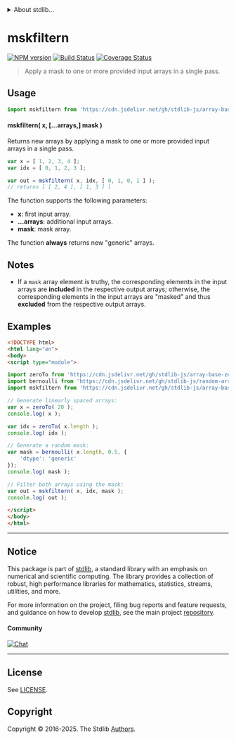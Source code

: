 <!--

@license Apache-2.0

Copyright (c) 2025 The Stdlib Authors.

Licensed under the Apache License, Version 2.0 (the "License");
you may not use this file except in compliance with the License.
You may obtain a copy of the License at

   http://www.apache.org/licenses/LICENSE-2.0

Unless required by applicable law or agreed to in writing, software
distributed under the License is distributed on an "AS IS" BASIS,
WITHOUT WARRANTIES OR CONDITIONS OF ANY KIND, either express or implied.
See the License for the specific language governing permissions and
limitations under the License.

-->


<details>
  <summary>
    About stdlib...
  </summary>
  <p>We believe in a future in which the web is a preferred environment for numerical computation. To help realize this future, we've built stdlib. stdlib is a standard library, with an emphasis on numerical and scientific computation, written in JavaScript (and C) for execution in browsers and in Node.js.</p>
  <p>The library is fully decomposable, being architected in such a way that you can swap out and mix and match APIs and functionality to cater to your exact preferences and use cases.</p>
  <p>When you use stdlib, you can be absolutely certain that you are using the most thorough, rigorous, well-written, studied, documented, tested, measured, and high-quality code out there.</p>
  <p>To join us in bringing numerical computing to the web, get started by checking us out on <a href="https://github.com/stdlib-js/stdlib">GitHub</a>, and please consider <a href="https://opencollective.com/stdlib">financially supporting stdlib</a>. We greatly appreciate your continued support!</p>
</details>

# mskfiltern

[![NPM version][npm-image]][npm-url] [![Build Status][test-image]][test-url] [![Coverage Status][coverage-image]][coverage-url] <!-- [![dependencies][dependencies-image]][dependencies-url] -->

> Apply a mask to one or more provided input arrays in a single pass.



<section class="usage">

## Usage

```javascript
import mskfiltern from 'https://cdn.jsdelivr.net/gh/stdlib-js/array-base-mskfiltern@esm/index.mjs';
```

#### mskfiltern( x, \[...arrays,] mask )

Returns new arrays by applying a mask to one or more provided input arrays in a single pass.

```javascript
var x = [ 1, 2, 3, 4 ];
var idx = [ 0, 1, 2, 3 ];

var out = mskfiltern( x, idx, [ 0, 1, 0, 1 ] );
// returns [ [ 2, 4 ], [ 1, 3 ] ]
```

The function supports the following parameters:

-   **x**: first input array.
-   **...arrays**: additional input arrays.
-   **mask**: mask array.

The function **always** returns new "generic" arrays.

</section>

<!-- /.usage -->

<section class="notes">

## Notes

-   If a `mask` array element is truthy, the corresponding elements in the input arrays are **included** in the respective output arrays; otherwise, the corresponding elements in the input arrays are "masked" and thus **excluded** from the respective output arrays.

</section>

<!-- /.notes -->

<section class="examples">

## Examples

<!-- eslint no-undef: "error" -->

```html
<!DOCTYPE html>
<html lang="en">
<body>
<script type="module">

import zeroTo from 'https://cdn.jsdelivr.net/gh/stdlib-js/array-base-zero-to@esm/index.mjs';
import bernoulli from 'https://cdn.jsdelivr.net/gh/stdlib-js/random-array-bernoulli@esm/index.mjs';
import mskfiltern from 'https://cdn.jsdelivr.net/gh/stdlib-js/array-base-mskfiltern@esm/index.mjs';

// Generate linearly spaced arrays:
var x = zeroTo( 20 );
console.log( x );

var idx = zeroTo( x.length );
console.log( idx );

// Generate a random mask:
var mask = bernoulli( x.length, 0.5, {
    'dtype': 'generic'
});
console.log( mask );

// Filter both arrays using the mask:
var out = mskfiltern( x, idx, mask );
console.log( out );

</script>
</body>
</html>
```

</section>

<!-- /.examples -->

<!-- Section for related `stdlib` packages. Do not manually edit this section, as it is automatically populated. -->

<section class="related">

</section>

<!-- /.related -->

<!-- Section for all links. Make sure to keep an empty line after the `section` element and another before the `/section` close. -->


<section class="main-repo" >

* * *

## Notice

This package is part of [stdlib][stdlib], a standard library with an emphasis on numerical and scientific computing. The library provides a collection of robust, high performance libraries for mathematics, statistics, streams, utilities, and more.

For more information on the project, filing bug reports and feature requests, and guidance on how to develop [stdlib][stdlib], see the main project [repository][stdlib].

#### Community

[![Chat][chat-image]][chat-url]

---

## License

See [LICENSE][stdlib-license].


## Copyright

Copyright &copy; 2016-2025. The Stdlib [Authors][stdlib-authors].

</section>

<!-- /.stdlib -->

<!-- Section for all links. Make sure to keep an empty line after the `section` element and another before the `/section` close. -->

<section class="links">

[npm-image]: http://img.shields.io/npm/v/@stdlib/array-base-mskfiltern.svg
[npm-url]: https://npmjs.org/package/@stdlib/array-base-mskfiltern

[test-image]: https://github.com/stdlib-js/array-base-mskfiltern/actions/workflows/test.yml/badge.svg?branch=main
[test-url]: https://github.com/stdlib-js/array-base-mskfiltern/actions/workflows/test.yml?query=branch:main

[coverage-image]: https://img.shields.io/codecov/c/github/stdlib-js/array-base-mskfiltern/main.svg
[coverage-url]: https://codecov.io/github/stdlib-js/array-base-mskfiltern?branch=main

<!--

[dependencies-image]: https://img.shields.io/david/stdlib-js/array-base-mskfiltern.svg
[dependencies-url]: https://david-dm.org/stdlib-js/array-base-mskfiltern/main

-->

[chat-image]: https://img.shields.io/gitter/room/stdlib-js/stdlib.svg
[chat-url]: https://app.gitter.im/#/room/#stdlib-js_stdlib:gitter.im

[stdlib]: https://github.com/stdlib-js/stdlib

[stdlib-authors]: https://github.com/stdlib-js/stdlib/graphs/contributors

[umd]: https://github.com/umdjs/umd
[es-module]: https://developer.mozilla.org/en-US/docs/Web/JavaScript/Guide/Modules

[deno-url]: https://github.com/stdlib-js/array-base-mskfiltern/tree/deno
[deno-readme]: https://github.com/stdlib-js/array-base-mskfiltern/blob/deno/README.md
[umd-url]: https://github.com/stdlib-js/array-base-mskfiltern/tree/umd
[umd-readme]: https://github.com/stdlib-js/array-base-mskfiltern/blob/umd/README.md
[esm-url]: https://github.com/stdlib-js/array-base-mskfiltern/tree/esm
[esm-readme]: https://github.com/stdlib-js/array-base-mskfiltern/blob/esm/README.md
[branches-url]: https://github.com/stdlib-js/array-base-mskfiltern/blob/main/branches.md

[stdlib-license]: https://raw.githubusercontent.com/stdlib-js/array-base-mskfiltern/main/LICENSE

</section>

<!-- /.links -->
